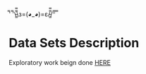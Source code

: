 ̿' ̿'\̵͇̿̿\з=(◕_◕)=ε/̵͇̿̿/'̿'̿ ̿

# Data Sets Description

Exploratory work beign done [HERE](https://www.kaggle.com/stekdz/cdts1)
